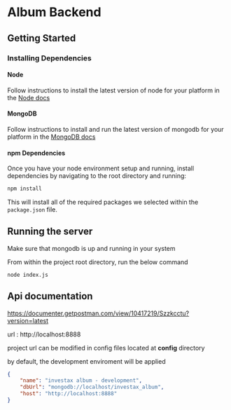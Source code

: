 # Album Backend

## Getting Started

### Installing Dependencies

#### Node 
Follow instructions to install the latest version of node for your platform in the [Node docs](https://nodejs.org/en/)
#### MongoDB

Follow instructions to install and run the latest version of mongodb for your platform in the [MongoDB docs](https://docs.mongodb.com/manual/installation/)


#### npm Dependencies

Once you have your node environment setup and running, install dependencies by navigating to the root directory and running:

```bash
npm install
```

This will install all of the required packages we selected within the `package.json` file.

## Running the server
Make sure that mongodb is up and running in your system

From within the project root directory, run the below command
```
node index.js
```

## Api documentation

https://documenter.getpostman.com/view/10417219/Szzkcctu?version=latest

url : http://localhost:8888

project url can be modified in config files located at **config** directory

by default, the development enviroment will be applied

```json
{
    "name": "investax album - development",
    "dbUrl": "mongodb://localhost/investax_album",
    "host": "http://localhost:8888"
}
```

